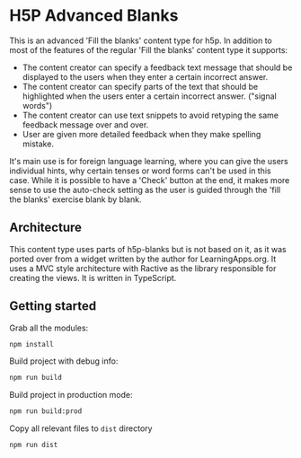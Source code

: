 # H5P Advanced Blanks

This is an advanced 'Fill the blanks' content type for h5p. In addition to most of the features of the regular 'Fill the blanks' content type it supports:

* The content creator can specify a feedback text message that should be displayed to the users when they enter a certain incorrect answer.
* The content creator can specify parts of the text that should be highlighted when the users enter a certain incorrect answer. ("signal words")
* The content creator can use text snippets to avoid retyping the same feedback message over and over.
* User are given more detailed feedback when they make spelling mistake.

It's main use is for foreign language learning, where you can give the users individual hints, why certain tenses or word forms can't be used in this case. While it is possible to have a 'Check' button at the end, it makes more sense to use the auto-check setting as the user is guided through the 'fill the blanks' exercise blank by blank.

## Architecture

This content type uses parts of h5p-blanks but is not based on it, as it was ported over from a widget written by the author for LearningApps.org. It uses a MVC style architecture with Ractive as the library responsible for creating the views. It is written in TypeScript.

## Getting started

Grab all the modules:

```bash
npm install
```

Build project with debug info:

```bash
npm run build
```

Build project in production mode:
```bash
npm run build:prod
```

Copy all relevant files to ``dist`` directory
```bash
npm run dist
```